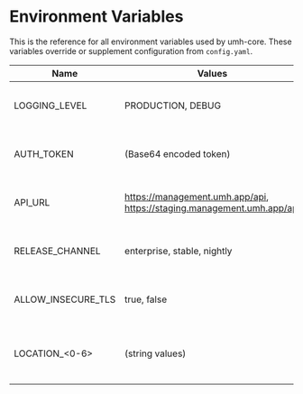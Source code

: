 # Environment Variables

This is the reference for all environment variables used by umh-core. These variables override or supplement configuration from `config.yaml`.

| Name             | Values                                                                 | Description                                          |
| ---------------- | ---------------------------------------------------------------------- | ---------------------------------------------------- |
| LOGGING\_LEVEL   | PRODUCTION, DEBUG                                                      | Controls log verbosity. DEBUG shows detailed internal operations |
| AUTH\_TOKEN      | (Base64 encoded token)                                                 | Management Console authentication token. Overrides auth token from config.yaml |
| API\_URL         | https://management.umh.app/api, https://staging.management.umh.app/api | Management Console API endpoint. Use staging for testing environments |
| RELEASE\_CHANNEL | enterprise, stable, nightly                                            | Auto-update channel. Enterprise = most stable, nightly = latest features |
| ALLOW\_INSECURE\_TLS | true, false                                                        | Skip TLS certificate verification. Use for corporate firewalls with MITM proxies |
| LOCATION\_<0-6>  | (string values)                                                        | Sets Agent location path levels 0-6. Example: LOCATION_0=factory, LOCATION_1=line1 |

